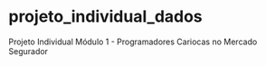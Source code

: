 # projeto_individual_dados
Projeto Individual Módulo 1 - Programadores Cariocas no Mercado Segurador
